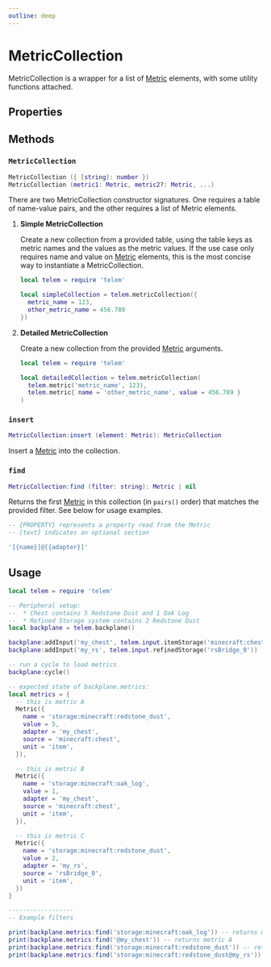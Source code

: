```yaml
---
outline: deep
---
```


# MetricCollection <Badge type="info" text="API" /> <RepoLink path="lib/MetricCollection.lua" />

MetricCollection is a wrapper for a list of [Metric](Metric) elements, with some utility functions attached.

## Properties

<PropertiesTable
  :properties="[
    {
      name: 'metrics',
      type: 'Metric[]',
      default: '{}',
      description: 'List storing the Metric elements.'
    }
  ]"
/>

## Methods

### `MetricCollection`

```lua
MetricCollection ({ [string]: number })
MetricCollection (metric1: Metric, metric2?: Metric, ...)
```

There are two MetricCollection constructor signatures. One requires a table of name-value pairs, and the other requires a list of Metric elements.

 1. **Simple MetricCollection**

    Create a new collection from a provided table, using the table keys as metric names and the values as the metric values. If the use case only requires name and value on [Metric](Metric) elements, this is the most concise way to instantiate a MetricCollection.

    ```lua
    local telem = require 'telem'

    local simpleCollection = telem.metricCollection({
      metric_name = 123,
      other_metric_name = 456.789
    })
    ```

 2. **Detailed MetricCollection**

    Create a new collection from the provided [Metric](Metric) arguments.

    ```lua
    local telem = require 'telem'

    local detailedCollection = telem.metricCollection(
      telem.metric('metric_name', 123),
      telem.metric{ name = 'other_metric_name', value = 456.789 }
    )
    ```

### `insert`

```lua
MetricCollection:insert (element: Metric): MetricCollection
```

Insert a [Metric](Metric) into the collection.


### `find`

```lua
MetricCollection:find (filter: string): Metric | nil
```

Returns the first [Metric](Metric) in this collection (in `pairs()` order) that matches the provided filter. See below for usage examples.

```lua
-- {PROPERTY} represents a property read from the Metric
-- [text] indicates an optional section

'[{name}]@[{adapter}]'
```

## Usage

```lua
local telem = require 'telem'

-- Peripheral setup:
--  * Chest contains 5 Redstone Dust and 1 Oak Log
--  * Refined Storage system contains 2 Redstone Dust
local backplane = telem.backplane()

backplane:addInput('my_chest', telem.input.itemStorage('minecraft:chest'))
backplane:addInput('my_rs', telem.input.refinedStorage('rsBridge_0'))

-- run a cycle to load metrics
backplane:cycle()

-- expected state of backplane.metrics:
local metrics = {
  -- this is metric A
  Metric({
    name = 'storage:minecraft:redstone_dust',
    value = 5,
    adapter = 'my_chest',
    source = 'minecraft:chest',
    unit = 'item',
  }),

  -- this is metric B
  Metric({
    name = 'storage:minecraft:oak_log',
    value = 1,
    adapter = 'my_chest',
    source = 'minecraft:chest',
    unit = 'item',
  }),

  -- this is metric C
  Metric({
    name = 'storage:minecraft:redstone_dust',
    value = 2,
    adapter = 'my_rs',
    source = 'rsBridge_0',
    unit = 'item',
  })
}

------------------
-- Example filters

print(backplane.metrics:find('storage:minecraft:oak_log')) -- returns metric B
print(backplane.metrics:find('@my_chest')) -- returns metric A
print(backplane.metrics:find('storage:minecraft:redstone_dust')) -- returns metric A
print(backplane.metrics:find('storage:minecraft:redstone_dust@my_rs')) -- returns metric C
```